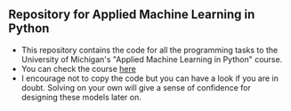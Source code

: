 ## Repository for Applied Machine Learning in Python
- This repository contains the code for all the programming tasks to the University of Michigan's "Applied Machine Learning in Python" course.
- You can check the course [here](https://www.coursera.org/learn/python-machine-learning/home/welcome)
- I encourage not to copy the code but you can have a look if you are in doubt. Solving on your own will give a sense of confidence for designing these models later on.
